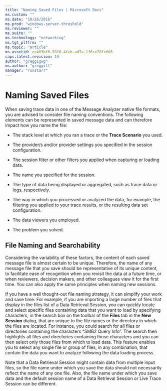 ```yaml
---
title: "Naming Saved Files | Microsoft Docs"
ms.custom: ""
ms.date: "10/26/2016"
ms.prod: "windows-server-threshold"
ms.reviewer: ""
ms.suite: ""
ms.technology: "networking"
ms.tgt_pltfrm: ""
ms.topic: "article"
ms.assetid: ee403bf6-98f6-4feb-ad7a-1f6ce78fe006
caps.latest.revision: 19
author: "greggigwg"
ms.author: "greggill"
manager: "ronstarr"
---
```


# Naming Saved Files

When saving trace data in one of the Message Analyzer native file formats, you are advised to consider file naming conventions. The following elements can be represented in saved message data and can therefore impact how you name the file:  
  
-   The stack level at which you ran a trace or the **Trace Scenario** you used.  
  
-   The provider/s and/or provider settings you specified in the session configuration.  
  
-   The session filter or other filters you applied when capturing or loading data.  
  
-   The name you specified for the session.  
  
-   The type of data being displayed or aggregated, such as trace data or logs, respectively.  
  
-   The way in which you processed or analyzed the data, for example, the filtering you applied to your trace results, or the resulting data set configuration.  
  
-   The data viewers you employed.  
  
-   The problem you solved.  
  
## File Naming and Searchability  

 Considering the variability of these factors, the content of each saved message file is almost certain to be unique. Therefore, the name of any message file that you save should be representative of its unique content, to facilitate ease of recognition when you revisit the data at a future time, or when reviewers, decision makers, and other colleagues view it for the first time. You can also apply the same principles when naming new sessions.  
  
 If you have a well thought-out file naming strategy, it can simplify your work and save time. For example, if you are importing a large number of files that display in the files list of a Data Retrieval Session, you can quickly locate and select specific files containing data that you want to load by specifying characters, in the search box on the toolbar of the **Files** tab in the **New Session** dialog, that are unique to the file names or the directory in which the files are located. For instance, you could search for all files or directories containing the characters “SMB2 Query Info”. The search then highlights all files and directories containing those characters and you can then select only those files from which to load data. This feature enables you to select any single file or group of files, in any combination, that contain the data you want to analyze following the data loading process.  
  
 Note that a Data Retrieval Session might contain data from multiple input files, so the file name under which you save the data should not necessarily reflect the name of any one file. Also, the file name under which you save data and the default session name of a Data Retrieval Session or Live Trace Session can be different.